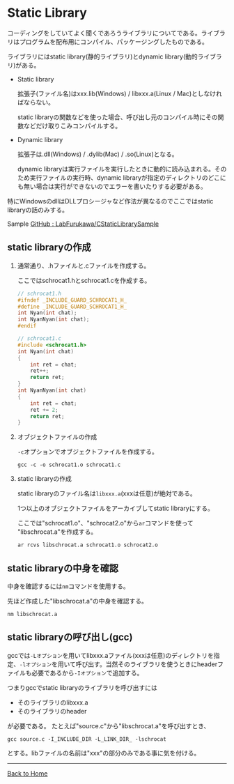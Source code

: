<!--

This document is written in Markdown.
You can preview on such as VisualStudio Code.
If you want to know more, search with "vscode markdown" or refer to official document https://code.visualstudio.com/Docs/languages/markdown .

-->

# Static Library

コーディングをしていてよく聞くであろうライブラリについてである。ライブラリはプログラムを配布用にコンパイル、パッケージングしたものである。

ライブラリにはstatic library(静的ライブラリ)とdynamic library(動的ライブラリ)がある。

- Static library

	拡張子(ファイル名)はxxx.lib(Windows) / libxxx.a(Linux / Mac)としなければならない。

	static libraryの関数などを使った場合、呼び出し元のコンパイル時にその関数などだけ取りこみコンパイルする。

- Dynamic library

	拡張子は.dll(Windows) / .dylib(Mac) / .so(Linux)となる。

	dynamic libraryは実行ファイルを実行したときに動的に読み込まれる。そのため実行ファイルの実行時、dynamic libraryが指定のディレクトリのどこにも無い場合は実行ができないのでエラーを書いたりする必要がある。

特にWindowsのdllはDLLプロシージャなど作法が異なるのでここではstatic libraryの話のみする。

Sample
[GitHub : LabFurukawa/CStaticLibrarySample](https://github.com/LabFurukawa/CStaticLibrarySample)

## static libraryの作成

1. 通常通り、.hファイルと.cファイルを作成する。

	ここではschrocat1.hとschrocat1.cを作成する。

	```C
	// schrocat1.h
	#ifndef _INCLUDE_GUARD_SCHROCAT1_H_
	#define _INCLUDE_GUARD_SCHROCAT1_H_
	int Nyan(int chat);
	int NyanNyan(int chat);
	#endif
	```
	```C
	// schrocat1.c
	#include <schrocat1.h>
	int Nyan(int chat)
	{
		int ret = chat;
		ret++;
		return ret;
	}
	int NyanNyan(int chat)
	{
		int ret = chat;
		ret += 2;
		return ret;
	}
	```

2. オブジェクトファイルの作成

	`-c`オプションでオブジェクトファイルを作成する。

	```
	gcc -c -o schrocat1.o schrocat1.c
	```

3. static libraryの作成

	static libraryのファイル名は`libxxx.a`(xxxは任意)が絶対である。

	1つ以上のオブジェクトファイルをアーカイブしてstatic libraryにする。

	ここでは"schrocat1.o"、"schrocat2.o"から`ar`コマンドを使って "libschrocat.a"を作成する。

	```
	ar rcvs libschrocat.a schrocat1.o schrocat2.o
	```

## static libraryの中身を確認

中身を確認するには`nm`コマンドを使用する。

先ほど作成した"libschrocat.a"の中身を確認する。

```
nm libschrocat.a
```

## static libraryの呼び出し(gcc)

gccでは`-Lオプション`を用いてlibxxx.aファイル(xxxは任意)のディレクトリを指定、`-lオプション`を用いて呼び出す。当然そのライブラリを使うときにheaderファイルも必要であるから`-Iオプション`で追加する。

つまりgccでstatic libraryのライブラリを呼び出すには

- そのライブラリのlibxxx.a
- そのライブラリのheader

が必要である。
たとえば"source.c"から"libschrocat.a"を呼び出すとき、

```
gcc source.c -I_INCLUDE_DIR -L_LINK_DIR_ -lschrocat
```

とする。libファイルの名前は"xxx"の部分のみである事に気を付ける。

---
[Back to Home](../readme.md)

<!-- Written by Croyfet in 2022-->
